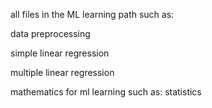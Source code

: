 all files in the ML learning path such as:

data preprocessing 

simple linear regression  

multiple linear regression

mathematics for ml learning such as: statistics

